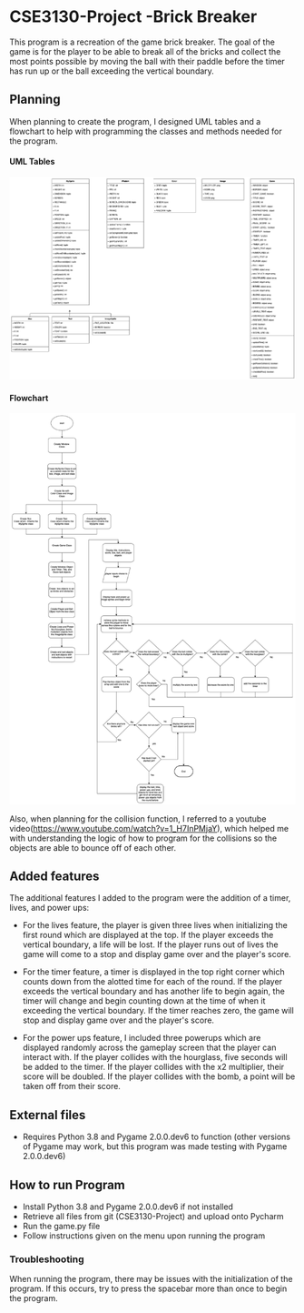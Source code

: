 # CSE3130-Project -Brick Breaker
This program is a recreation of the game brick breaker. The goal of the game is for the player to be able to break all of the bricks and collect the most points possible by moving the ball with their paddle before the timer has run up or the ball exceeding the vertical boundary.

## Planning
When planning to create the program, I designed UML tables and a flowchart to help with programming the classes and methods needed for the program. 

#### UML Tables
![UML Tables](images/BrickBreakerUML.png)

#### Flowchart
![Flowchart](images/BrickBreakerFlowchart.png)

Also, when planning for the collision function, I referred to a youtube video(https://www.youtube.com/watch?v=1_H7InPMjaY), which helped me with understanding the logic of how to program for the collisions so the objects are able to bounce off of each other. 

## Added features
The additional features I added to the program were the addition of a timer, lives, and power ups:

- For the lives feature, the player is given three lives when initializing the first round which are displayed at the top. If the player exceeds the vertical boundary, a life will be lost. If the player runs out of lives the game will come to a stop and display game over and the player's score.

- For the timer feature, a timer is displayed in the top right corner which counts down from the alotted time for each of the round. If the player exceeds the vertical boundary and has another life to begin again, the timer will change and begin counting down at the time of when it exceeding the vertical boundary. If the timer reaches zero, the game will stop and display game over and the player's score.

- For the power ups feature, I included three powerups which are displayed randomly across the gameplay screen that the player can interact with. If the player collides with the hourglass, five seconds will be added to the timer. If the player collides with the x2 multiplier, their score will be doubled. If the player collides with the bomb, a point will be taken off from their score.


## External files
- Requires Python 3.8 and Pygame 2.0.0.dev6 to function (other versions of Pygame may work, but this program was made testing with Pygame 2.0.0.dev6)

## How to run Program
- Install Python 3.8 and Pygame 2.0.0.dev6 if not installed
- Retrieve all files from git (CSE3130-Project) and upload onto Pycharm
- Run the game.py file 
- Follow instructions given on the menu upon running the program

### Troubleshooting
When running the program, there may be issues with the initialization of the program. If this occurs, try to press the spacebar more than once to begin the program.